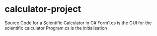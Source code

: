 # calculator-project
Source Code for a Scientific Calculator in C#
Form1.cs is the GUI for the scientific calculator
Program.cs is the initialisation
